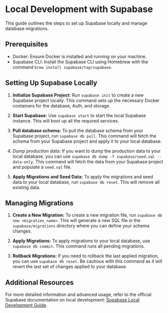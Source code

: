 # Local Development with Supabase

This guide outlines the steps to set up Supabase locally and manage database migrations.

## Prerequisites

- Docker: Ensure Docker is installed and running on your machine.
- Supabase CLI: Install the Supabase CLI using Homebrew with the command `brew install supabase/tap/supabase`.

## Setting Up Supabase Locally

1. **Initialize Supabase Project:** Run `supabase init` to create a new Supabase project locally. This command sets up the necessary Docker containers for the database, Auth, and storage.

2. **Start Supabase:** Use `supabase start` to start the local Supabase instance. This will boot up all the required services.

3. **Pull database schema:** To pull the database schema from your Supabase project, run `supabase db pull`. This command will fetch the schema from your Supabase project and apply it to your local database.

4. *Dump production data:* If you want to dump the production data to your local database, you can use `supabase db dump -f supabase/seed.sql --data-only`. This command will fetch the data from your Supabase project and populate a `seed.sql` file.

5. **Apply Migrations and Seed Data:** To apply the migrations and seed data to your local database, run `supabase db reset`. This will remove all existing data.

## Managing Migrations

1. **Create a New Migration:** To create a new migration file, run `supabase db new <migration_name>`. This will generate a new SQL file in the `supabase/migrations` directory where you can define your schema changes.

2. **Apply Migrations:** To apply migrations to your local database, use `supabase db commit`. This command runs all pending migrations.

3. **Rollback Migrations:** If you need to rollback the last applied migration, you can use `supabase db reset`. Be cautious with this command as it will revert the last set of changes applied to your database.

## Additional Resources

For more detailed information and advanced usage, refer to the official Supabase documentation on local development: [Supabase Local Development Guide](https://supabase.com/docs/guides/cli/local-development).
